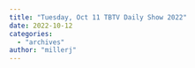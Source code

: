 ```yaml
---
title: "Tuesday, Oct 11 TBTV Daily Show 2022"
date: 2022-10-12
categories: 
  - "archives"
author: "millerj"
---
```



